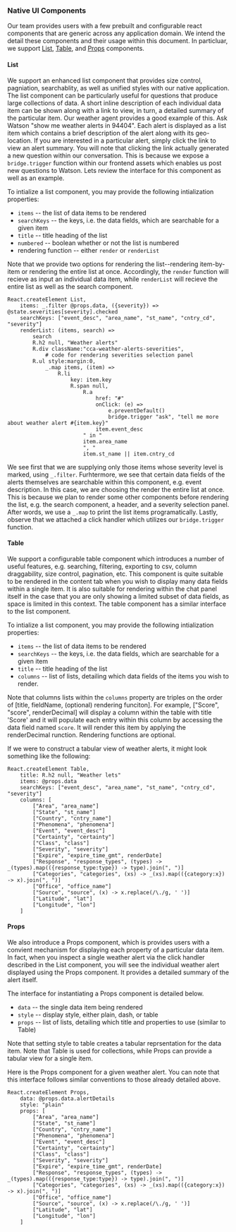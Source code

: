 ### Native UI Components

Our team provides users with a few prebuilt and configurable react components that are generic across any application domain. We intend the detail these components and their usage within this document. In particluar, we support [List](#List), [Table](#Table), and [Props](#Props) components. 

#### List

We support an enhanced list component that provides size control, pagniation, searchablity, as well as unified styles with our native application. The list component can be particularly useful for questions that produce large collections of data. A short inline description of each individual data item can be shown along with a link to view, in turn, a detailed summary of the particular item. Our weather agent provides a good example of this. Ask Watson "show me weather alerts in 94404". Each alert is displayed as a list item which contains a brief description of the alert along with its geo-location. If you are interested in a particular alert, simply click the link to view an alert summary. You will note that clicking the link actually generated a new question within our conversation. This is because we expose a `bridge.trigger` function within our frontend assets which enables us post new questions to Watson. Lets review the interface for this component as well as an example.

To intialize a list component, you may provide the following intialization properties:
- `items` -- the list of data items to be rendered
- `searchKeys` -- the keys, i.e. the data fields, which are searchable for a given item
- `title` -- title heading of the list
- `numbered` -- boolean whether or not the list is numbered
- rendering function -- either `render` or `renderList`

Note that we provide two options for rendering the list--rendering item-by-item or rendering the entire list at once. Accordingly, the `render` function will recieve as input an individual data item, while `renderList` will recieve the entire list as well as the search component.

```
React.createElement List,
    items: _.filter @props.data, ({severity}) => @state.severities[severity].checked
    searchKeys: ["event_desc", "area_name", "st_name", "cntry_cd", "severity"]
    renderList: (items, search) =>
        search
        R.h2 null, "Weather alerts"
        R.div className:"cca-weather-alerts-severities",
            # code for rendering severities selection panel
        R.ul style:margin:0,
            _.map items, (item) =>
                R.li
                    key: item.key
                    R.span null,
                        R.a
                            href: "#"
                            onClick: (e) =>
                                e.preventDefault()
                                bridge.trigger "ask", "tell me more about weather alert #{item.key}"
                            item.event_desc
                        " in "
                        item.area_name
                        ", "
                        item.st_name || item.cntry_cd
```

We see first that we are supplying only those items whose severity level is marked, using `_.filter`. Furhtermore, we see that certain data fields of the alerts themselves are searchable within this component, e.g. event description. In this case, we are choosing the render the entire list at once. This is because we plan to render some other components before rendering the list, e.g. the search component, a header, and a severity selection panel. After words, we use a `_.map` to print the list items programatically. Lastly, observe that we attached a click handler which utilizes our `bridge.trigger` function.


#### Table

We support a configurable table component which introduces a number of useful features, e.g. searching, filtering, exporting to csv, column draggability, size control, pagination, etc. This component is quite suitable to be rendered in the content tab when you wish to display many data fields within a single item. It is also suitable for rendering within the chat panel itself in the case that you are only showing a limited subset of data fields, as space is limited in this context. The table component has a similar interface to the list component.

To intialize a list component, you may provide the following intialization properties:
- `items` -- the list of data items to be rendered
- `searchKeys` -- the keys, i.e. the data fields, which are searchable for a given item
- `title` -- title heading of the list
- `columns` -- list of lists, detailing which data fields of the items you wish to render.

Note that columns lists within the `columns` property are triples on the order of [title, fieldName, (optional) rendering funciton]. For example, ["Score", "score", renderDecimal] will display a column within the table with title 'Score' and it will populate each entry within this column by accessing the data field named `score`. It will render this item by applying the renderDecimal runction. Rendering functions are optional.

If we were to construct a tabular view of weather alerts, it might look something like the following:

```
React.createElement Table,
    title: R.h2 null, "Weather lets"
    items: @props.data
    searchKeys: ["event_desc", "area_name", "st_name", "cntry_cd", "severity"]
    columns: [
        ["Area", "area_name"]
        ["State", "st_name"]
        ["Country", "cntry_name"]
        ["Phenomena", "phenomena"]
        ["Event", "event_desc"]
        ["Certainty", "certainty"]
        ["Class", "class"]
        ["Severity", "severity"]
        ["Expire", "expire_time_gmt", renderDate]
        ["Response", "response_types", (types) -> _(types).map(({response_type:type}) -> type).join(", ")]
        ["Categories", "categories", (xs) -> _(xs).map(({category:x}) -> x).join(", ")]
        ["Office", "office_name"]
        ["Source", "source", (x) -> x.replace(/\./g, ' ')]
        ["Latitude", "lat"]
        ["Longitude", "lon"]
    ]

```


#### Props

We also introduce a Props component, which is provides users with a convient mechanism for displaying each property of a particular data item. In fact, when you inspect a single weather alert via the click handler described in the List component, you will see the individual weather alert displayed using the Props component. It provides a detailed summary of the alert itself. 

The interface for instantiating a Props component is detailed below.
- `data` -- the single data item being rendered
- `style` -- display style, either plain, dash, or table
- `props` -- list of lists, detailing which title and properties to use (similar to Table)

Note that setting style to table creates a tabular reprsentation for the data item. Note that Table is used for collections, while Props can provide a tabular view for a single item.

Here is the Props component for a given weather alert. You can note that this interface follows similar conventions to those already detailed above.

```
React.createElement Props,
    data: @props.data.alertDetails
    style: "plain"
    props: [
        ["Area", "area_name"]
        ["State", "st_name"]
        ["Country", "cntry_name"]
        ["Phenomena", "phenomena"]
        ["Event", "event_desc"]
        ["Certainty", "certainty"]
        ["Class", "class"]
        ["Severity", "severity"]
        ["Expire", "expire_time_gmt", renderDate]
        ["Response", "response_types", (types) -> _(types).map(({response_type:type}) -> type).join(", ")]
        ["Categories", "categories", (xs) -> _(xs).map(({category:x}) -> x).join(", ")]
        ["Office", "office_name"]
        ["Source", "source", (x) -> x.replace(/\./g, ' ')]
        ["Latitude", "lat"]
        ["Longitude", "lon"]
    ]
```